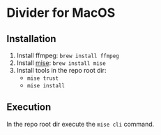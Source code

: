 # Divider for MacOS

## Installation
1. Install ffmpeg: `brew install ffmpeg`
2. Install [mise](https://mise.jdx.dev/getting-started.html): `brew install mise`
3. Install tools in the repo root dir: 
    - `mise trust` 
    - `mise install`

## Execution
In the repo root dir execute the `mise cli` command.
